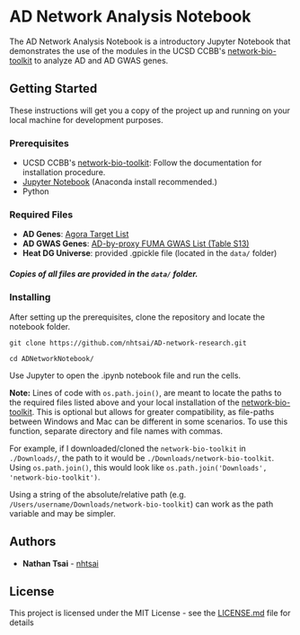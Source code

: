 
# AD Network Analysis Notebook

The AD Network Analysis Notebook is a introductory Jupyter Notebook that demonstrates the use of the modules in the UCSD CCBB's [network-bio-toolkit](https://github.com/ucsd-ccbb/network_bio_toolkit) to analyze AD and AD GWAS genes.

## Getting Started

These instructions will get you a copy of the project up and running on your local machine for development purposes.

### Prerequisites

* UCSD CCBB's [network-bio-toolkit](https://github.com/ucsd-ccbb/network_bio_toolkit): Follow the documentation for installation procedure.
* [Jupyter Notebook](https://jupyter.org/) (Anaconda install recommended.)
* Python

### Required Files

* **AD Genes**: [Agora Target List](https://agora.ampadportal.org/genes/)
* **AD GWAS Genes**: [AD-by-proxy FUMA GWAS List (Table S13)](https://www.nature.com/articles/s41588-018-0311-9)
* **Heat DG Universe**: provided .gpickle file (located in the `data/` folder)
##### Copies of all files are provided in the `data/` folder.

### Installing

After setting up the prerequisites, clone the repository and locate the notebook folder.

```
git clone https://github.com/nhtsai/AD-network-research.git
```
```
cd ADNetworkNotebook/
```

Use Jupyter to open the .ipynb notebook file and run the cells.

**Note:** Lines of code with `os.path.join()`,  are meant to locate the paths to the required files listed above and your local installation of the [network-bio-toolkit](https://github.com/ucsd-ccbb/network_bio_toolkit). This is optional but allows for greater compatibility, as file-paths between Windows and Mac can be different in some scenarios. To use this function, separate directory and file names with commas.

For example, if I downloaded/cloned the `network-bio-toolkit` in `./Downloads/`, the path to it would be `./Downloads/network-bio-toolkit`. Using `os.path.join()`, this would look like `os.path.join('Downloads', 'network-bio-toolkit')`.

Using a string of the absolute/relative path (e.g. `/Users/username/Downloads/network-bio-toolkit`) can work as the path variable and may be simpler.

## Authors

* **Nathan Tsai** - [nhtsai](https://github.com/nhtsai)

## License

This project is licensed under the MIT License - see the [LICENSE.md](LICENSE.md) file for details
